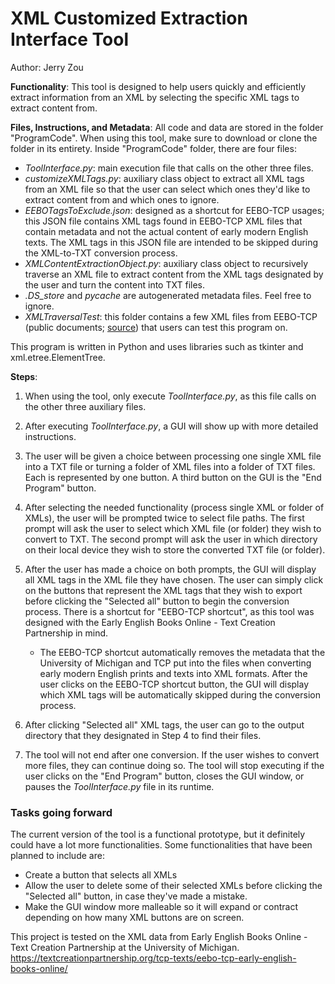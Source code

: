 # XML Customized Extraction Interface Tool

Author:
Jerry Zou

**Functionality**: This tool is designed to help users quickly and efficiently extract information from an XML by selecting the specific XML tags to extract content from.

**Files, Instructions, and Metadata**:
All code and data are stored in the folder "ProgramCode". When using this tool, make sure to download or clone the folder in its entirety.
Inside "ProgramCode" folder, there are four files: 
- *ToolInterface.py*: main execution file that calls on the other three files.
- *customizeXMLTags.py*: auxiliary class object to extract all XML tags from an XML file so that the user can select which ones they'd like to extract content from and which ones to ignore.
- *EEBOTagsToExclude.json*: designed as a shortcut for EEBO-TCP usages; this JSON file contains XML tags found in EEBO-TCP XML files that contain metadata and not the actual content of early modern English texts. The XML tags in this JSON file are intended to be skipped during the XML-to-TXT conversion process.
- *XMLContentExtractionObject.py*: auxiliary class object to recursively traverse an XML file to extract content from the XML tags designated by the user and turn the content into TXT files.
- *.DS_store* and *_pycache_* are autogenerated metadata files. Feel free to ignore.
- *XMLTraversalTest*: this folder contains a few XML files from EEBO-TCP (public documents; [source](https://quod.lib.umich.edu/e/eebogroup/)) that users can test this program on.

This program is written in Python and uses libraries such as tkinter and xml.etree.ElementTree.

**Steps**:
1) When using the tool, only execute *ToolInterface.py*, as this file calls on the other three auxiliary files.

2) After executing *ToolInterface.py*, a GUI will show up with more detailed instructions.

3) The user will be given a choice between processing one single XML file into a TXT file or turning a folder of XML files into a folder of TXT files. Each is represented by one button. A third button on the GUI is the "End Program" button.

4) After selecting the needed functionality (process single XML or folder of XMLs), the user will be prompted twice to select file paths. The first prompt will ask the user to select which XML file (or folder) they wish to convert to TXT. The second prompt will ask the user in which directory on their local device they wish to store the converted TXT file (or folder).

5) After the user has made a choice on both prompts, the GUI will display all XML tags in the XML file they have chosen. The user can simply click on the buttons that represent the XML tags that they wish to export before clicking the "Selected all" button to begin the conversion process. There is a shortcut for "EEBO-TCP shortcut", as this tool was designed with the Early English Books Online - Text Creation Partnership in mind.
    - The EEBO-TCP shortcut automatically removes the metadata that the University of Michigan and TCP put into the files when converting early modern English prints and texts into XML formats. After the user clicks on the EEBO-TCP shortcut button, the GUI will display which XML tags will be automatically skipped during the conversion process.

6) After clicking "Selected all" XML tags, the user can go to the output directory that they designated in Step 4 to find their files.

7) The tool will not end after one conversion. If the user wishes to convert more files, they can continue doing so. The tool will stop executing if the user clicks on the "End Program" button, closes the GUI window, or pauses the *ToolInterface.py* file in its runtime.

### Tasks going forward
The current version of the tool is a functional prototype, but it definitely could have a lot more functionalities. Some functionalities that have been planned to include are:
- Create a button that selects all XMLs
- Allow the user to delete some of their selected XMLs before clicking the "Selected all" button, in case they've made a mistake.
- Make the GUI window more malleable so it will expand or contract depending on how many XML buttons are on screen.



This project is tested on the XML data from Early English Books Online - Text Creation Partnership at the University of Michigan. https://textcreationpartnership.org/tcp-texts/eebo-tcp-early-english-books-online/
